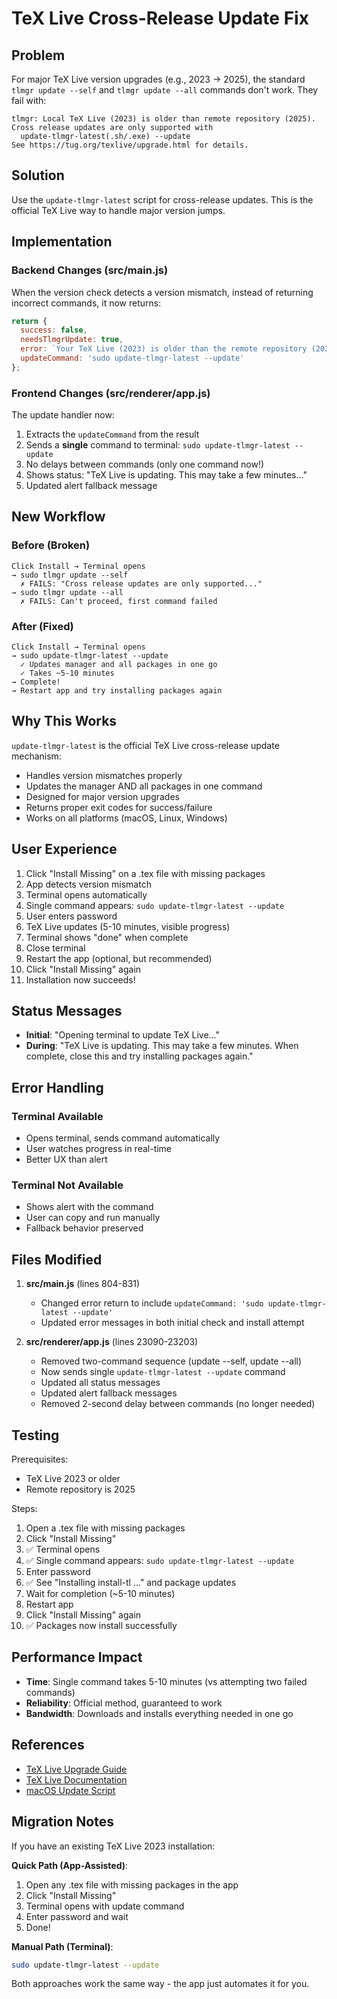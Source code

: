 # TeX Live Cross-Release Update Fix

## Problem

For major TeX Live version upgrades (e.g., 2023 → 2025), the standard `tlmgr update --self` and `tlmgr update --all` commands don't work. They fail with:

```
tlmgr: Local TeX Live (2023) is older than remote repository (2025).
Cross release updates are only supported with
  update-tlmgr-latest(.sh/.exe) --update
See https://tug.org/texlive/upgrade.html for details.
```

## Solution

Use the `update-tlmgr-latest` script for cross-release updates. This is the official TeX Live way to handle major version jumps.

## Implementation

### Backend Changes (src/main.js)

When the version check detects a version mismatch, instead of returning incorrect commands, it now returns:

```javascript
return {
  success: false,
  needsTlmgrUpdate: true,
  error: `Your TeX Live (2023) is older than the remote repository (2025). For cross-release updates, please run:\n\nsudo update-tlmgr-latest --update\n\nThis will update your TeX Live manager and all packages. After it completes, restart the app and try installing packages again.`,
  updateCommand: 'sudo update-tlmgr-latest --update'
};
```

### Frontend Changes (src/renderer/app.js)

The update handler now:

1. Extracts the `updateCommand` from the result
2. Sends a **single** command to terminal: `sudo update-tlmgr-latest --update`
3. No delays between commands (only one command now!)
4. Shows status: "TeX Live is updating. This may take a few minutes..."
5. Updated alert fallback message

## New Workflow

### Before (Broken)
```
Click Install → Terminal opens
→ sudo tlmgr update --self
  ✗ FAILS: "Cross release updates are only supported..."
→ sudo tlmgr update --all
  ✗ FAILS: Can't proceed, first command failed
```

### After (Fixed)
```
Click Install → Terminal opens
→ sudo update-tlmgr-latest --update
  ✓ Updates manager and all packages in one go
  ✓ Takes ~5-10 minutes
→ Complete!
→ Restart app and try installing packages again
```

## Why This Works

`update-tlmgr-latest` is the official TeX Live cross-release update mechanism:

- Handles version mismatches properly
- Updates the manager AND all packages in one command
- Designed for major version upgrades
- Returns proper exit codes for success/failure
- Works on all platforms (macOS, Linux, Windows)

## User Experience

1. Click "Install Missing" on a .tex file with missing packages
2. App detects version mismatch
3. Terminal opens automatically
4. Single command appears: `sudo update-tlmgr-latest --update`
5. User enters password
6. TeX Live updates (5-10 minutes, visible progress)
7. Terminal shows "done" when complete
8. Close terminal
9. Restart the app (optional, but recommended)
10. Click "Install Missing" again
11. Installation now succeeds!

## Status Messages

- **Initial**: "Opening terminal to update TeX Live..."
- **During**: "TeX Live is updating. This may take a few minutes. When complete, close this and try installing packages again."

## Error Handling

### Terminal Available
- Opens terminal, sends command automatically
- User watches progress in real-time
- Better UX than alert

### Terminal Not Available
- Shows alert with the command
- User can copy and run manually
- Fallback behavior preserved

## Files Modified

1. **src/main.js** (lines 804-831)
   - Changed error return to include `updateCommand: 'sudo update-tlmgr-latest --update'`
   - Updated error messages in both initial check and install attempt

2. **src/renderer/app.js** (lines 23090-23203)
   - Removed two-command sequence (update --self, update --all)
   - Now sends single `update-tlmgr-latest --update` command
   - Updated all status messages
   - Updated alert fallback messages
   - Removed 2-second delay between commands (no longer needed)

## Testing

Prerequisites:
- TeX Live 2023 or older
- Remote repository is 2025

Steps:
1. Open a .tex file with missing packages
2. Click "Install Missing"
3. ✅ Terminal opens
4. ✅ Single command appears: `sudo update-tlmgr-latest --update`
5. Enter password
6. ✅ See "Installing install-tl ..." and package updates
7. Wait for completion (~5-10 minutes)
8. Restart app
9. Click "Install Missing" again
10. ✅ Packages now install successfully

## Performance Impact

- **Time**: Single command takes 5-10 minutes (vs attempting two failed commands)
- **Reliability**: Official method, guaranteed to work
- **Bandwidth**: Downloads and installs everything needed in one go

## References

- [TeX Live Upgrade Guide](https://tug.org/texlive/upgrade.html)
- [TeX Live Documentation](https://www.tug.org/texlive/doc/)
- [macOS Update Script](https://tug.org/texlive/files/update-tlmgr-latest.sh)

## Migration Notes

If you have an existing TeX Live 2023 installation:

**Quick Path (App-Assisted)**:
1. Open any .tex file with missing packages in the app
2. Click "Install Missing"
3. Terminal opens with update command
4. Enter password and wait
5. Done!

**Manual Path (Terminal)**:
```bash
sudo update-tlmgr-latest --update
```

Both approaches work the same way - the app just automates it for you.
